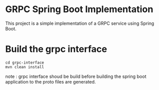 # GRPC Spring Boot Implementation

This project is a simple implementation of a GRPC service using Spring Boot.


# Build the grpc interface

```
cd grpc-interface
mvn clean install
```

note : grpc interface shoud be build before building the spring boot application to the proto files are generated.
